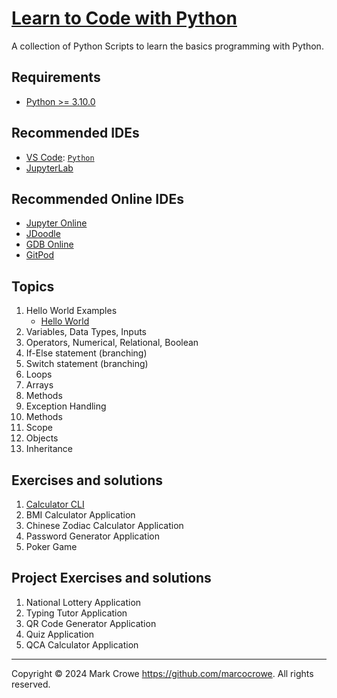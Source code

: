 
# [Learn to Code with Python](https://github.com/marcocrowe/learn-python-py)

A collection of Python Scripts to learn the basics programming with Python.

## Requirements

- [Python >= 3.10.0](https://www.python.org/downloads/)

## Recommended IDEs

- [VS Code](https://code.visualstudio.com/): [`Python`](https://code.visualstudio.com/docs/languages/python)
- [JupyterLab](https://jupyter.org/install.html)

## Recommended Online IDEs

- [Jupyter Online](https://jupyter.org/try)
- [JDoodle](https://www.jdoodle.com/python3-programming-online//)
- [GDB Online](https://www.onlinegdb.com/online_python_debugger)
- [GitPod](https://gitpod.io/)

## Topics

1. Hello World Examples
    - [Hello World](./hello_world.py)
2. Variables, Data Types, Inputs
3. Operators, Numerical, Relational, Boolean
4. If-Else statement (branching)
5. Switch statement (branching)
6. Loops
7. Arrays
8. Methods
9. Exception Handling
10. Methods
11. Scope
12. Objects
13. Inheritance

## Exercises and solutions

1. [Calculator CLI](./CalculatorCLI/calculator_cli.py/)
2. BMI Calculator Application
3. Chinese Zodiac Calculator Application
4. Password Generator Application
5. Poker Game

## Project Exercises and solutions

1. National Lottery Application
2. Typing Tutor Application
3. QR Code Generator Application
4. Quiz Application
5. QCA Calculator Application

---
Copyright &copy; 2024 Mark Crowe <https://github.com/marcocrowe>. All rights reserved.
